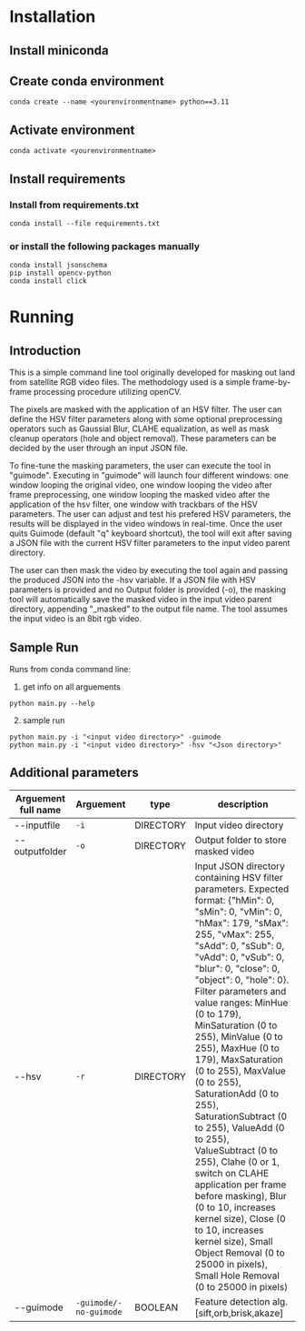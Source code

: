 # Installation
## Install miniconda
## Create conda environment
```
conda create --name <yourenvironmentname> python==3.11
```
## Activate environment
```
conda activate <yourenvironmentname>
```
## Install requirements
### Install from requirements.txt
```
conda install --file requirements.txt
```
### or install the following packages manually
```
conda install jsonschema
pip install opencv-python
conda install click
```

# Running
## Introduction
This is a simple command line tool originally developed for masking out land from satellite RGB video files. The methodology used is a simple frame-by-frame processing procedure utilizing openCV.

The pixels are masked with the application of an HSV filter. The user can define the HSV filter parameters along with some optional preprocessing operators such as Gaussial Blur, CLAHE equalization, as well as mask cleanup operators (hole and object removal). These parameters can be decided by the user through an input JSON file.

To fine-tune the masking parameters, the user can execute the tool in "guimode". Executing in "guimode" will launch four different windows: one window looping the original video, one window looping the video after frame preprocessing, one window looping the masked video after the application of the hsv filter, one window with trackbars of the HSV parameters. The user can adjust and test his prefered HSV parameters, the results will be displayed in the video windows in real-time. Once the user quits Guimode (default "q" keyboard shortcut), the tool will exit after saving a JSON file with the current HSV filter parameters to the input video parent directory.

The user can then mask the video by executing the tool again and passing the produced JSON into the -hsv variable.
If a JSON file with HSV parameters is provided and no Output folder is provided (-o), the masking tool will automatically save the masked video in the input video parent directory, appending "_masked" to the output file name.
The tool assumes the input video is an 8bit rgb video.

## Sample Run
Runs from conda command line:
1. get info on all arguements
```
python main.py --help
```
2. sample run
```
python main.py -i "<input video directory>" -guimode
python main.py -i "<input video directory>" -hsv "<Json directory>"

```
## Additional parameters
| Arguement full name | Arguement | type      | description                                  |
| ----------- | ------------ | --------- | -------------------------------------------- |
| --inputfile| `-i`           | DIRECTORY | Input video directory             |
| --outputfolder| `-o`           | DIRECTORY | Output folder to store masked video                                  |
| --hsv| `-r`           | DIRECTORY | Input JSON directory containing HSV filter parameters. Expected format: {"hMin": 0, "sMin": 0, "vMin": 0, "hMax": 179, "sMax": 255, "vMax": 255, "sAdd": 0, "sSub": 0, "vAdd": 0, "vSub": 0, "blur": 0, "close": 0, "object": 0, "hole": 0}. Filter parameters and value ranges: MinHue (0 to 179), MinSaturation (0 to 255), MinValue (0 to 255), MaxHue (0 to 179), MaxSaturation (0 to 255), MaxValue (0 to 255), SaturationAdd (0 to 255), SaturationSubtract (0 to 255), ValueAdd (0 to 255), ValueSubtract (0 to 255), Clahe (0 or 1, switch on CLAHE application per frame before masking), Blur (0 to 10, increases kernel size), Close (0 to 10, increases kernel size), Small Object Removal (0 to 25000 in pixels), Small Hole Removal (0 to 25000 in pixels)                   |
| --guimode| `-guimode/-no-guimode`     | BOOLEAN| Feature detection alg.[sift,orb,brisk,akaze] |
